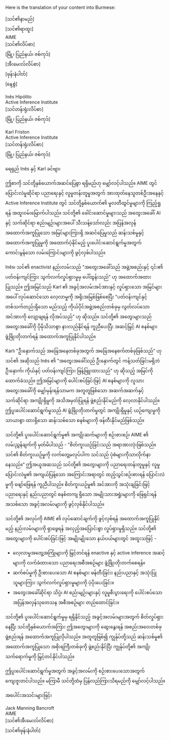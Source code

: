 Here is the translation of your content into Burmese:

[သင်၏နာမည်]  
[သင်၏ရာထူး]  
AIME  
[သင်၏လိပ်စာ]  
[မြို့၊ ပြည်နယ်၊ ဇစ်ကုဒ်]  
[အီးမေးလ်လိပ်စာ]  
[ဖုန်းနံပါတ်]  
[နေ့စွဲ]  

Inês Hipólito  
Active Inference Institute  
[သင်တန်းရုံးလိပ်စာ]  
[မြို့၊ ပြည်နယ်၊ ဇစ်ကုဒ်]  

Karl Friston  
Active Inference Institute  
[သင်တန်းရုံးလိပ်စာ]  
[မြို့၊ ပြည်နယ်၊ ဇစ်ကုဒ်]  

ရေရှည် Inês နှင့် Karl ခင်ဗျာ၊

ဤစာကို သင်တို့နှစ်ယောက်အဆင်ပြေစွာ ရရှိမည်ဟု မျှော်လင့်ပါသည်။ AIME တွင် ပြောင်းလဲမှုဆိုင်ရာ ပညာရေးနှင့် လူမှုတန်းတူမှုအတွက် အားထုတ်နေသူတစ်ဦးအနေနှင့် Active Inference Institute တွင် သင်တို့နှစ်ယောက်၏ မူလတီထွင်မှုများကို ကြည့်ရှုရန် အထူးဝမ်းမြောက်ပါသည်။ သင်တို့၏ ခေါင်းဆောင်မှုများသည် အတွေးအခေါ်၊ AI နှင့် သက်ဆိုင်ရာ စည်းမျဉ်းများအပေါ် သီးသန့်သော်လည်း အပြန်အလှန် အထောက်အကူပြုသော အမြင်များကြားရှိ အဆင်ပြေမှုသည် ဆန်းသစ်မှုနှင့် အထောက်အကူပြုမှုကို အထောက်ပံ့နိုင်မည့် ပူးပေါင်းဆောင်ရွက်မှုအတွက် ကောင်းမွန်သော လမ်းကြောင်းများကို ဖွင့်လှစ်ပါသည်။

Inês၊ သင်၏ enactivist နည်းလမ်းသည် "အတွေးအခေါ်သည် အဖွဲ့အစည်းနှင့် ၎င်း၏ ပတ်ဝန်းကျင်ကြား သွက်လက်လှုပ်ရှားမှုမှ ပေါ်ထွန်းသည်" ဟု အထောက်အထားပြုသည်။ ဤအမြင်သည် Karl ၏ အခွင့်အလမ်းအင်အားနှင့် လှုပ်ရှားသော အမြင်များအပေါ် လုပ်ဆောင်သော လေ့လာမှုကို အရိုးအမြစ်ဖြစ်စေပြီး "ပတ်ဝန်းကျင်နှင့် တစ်သက်တည်းရှိသော မည်သည့် ကိုယ်ပိုင်အဖွဲ့အစည်းတစ်ခုမှ လွတ်လပ်သော အင်အားကို လျော့ချရန် လိုအပ်သည်" ဟု ဆိုသည်။ သင်တို့၏ အတွေးများသည် အတွေးအခေါ်ကို ပိုမိုသိသာစွာ နားလည်နိုင်ရန် ကူညီပေးပြီး အဆင့်မြှင့် AI စနစ်များ ဖွံ့ဖြိုးတိုးတက်ရန် အထောက်အကူပြုနိုင်ပါသည်။

Karl၊ "ဦးနှောက်သည် အခြေအနေတစ်ခုအတွက် အခြေအနေစက်တစ်ခုဖြစ်သည်" ဟု သင်၏ အဆိုသည် Inês ၏ "အတွေးအခေါ်သည် ဦးနှောက်တွင် ကန့်သတ်ခြင်းမရှိဘဲ ဦးနှောက်၊ ကိုယ်နှင့် ပတ်ဝန်းကျင်ကြား ဖြန့်ဖြူးထားသည်" ဟု ဆိုသည့် အမြင်ကို ထောက်ခံသည်။ ဤအမြင်များကို ပေါင်းစပ်ခြင်းဖြင့် AI စနစ်များကို လူသားအတွေးအခေါ်ကို မျှော်မှန်းရန်သာမက အတူတူဖြစ်သော အဆက်အဆက်နှင့် သက်ဆိုင်ရာ အကျိုးရှိမှုကို အသိအမှတ်ပြုရန် ဖွဲ့စည်းနိုင်မည်ကို လေ့လာနိုင်ပါသည်။ ဤပူးပေါင်းဆောင်ရွက်မှုသည် AI ဖွံ့ဖြိုးတိုးတက်မှုတွင် အကျိုးရှိမှုနှင့် ယဉ်ကျေးမှုကို သာယာစွာ ထားရှိသော ဆန်းသစ်သော စနစ်များကို ဖန်တီးနိုင်မည်ဖြစ်သည်။

သင်တို့၏ ပူးပေါင်းဆောင်ရွက်မှု၏ အကျိုးဆက်များကို စဉ်းစားစဉ်၊ AIME ၏ လမ်းညွှန်ချက်ကို မှတ်မိပါသည် - "စိတ်ကူးယဉ်ခြင်းသည် အရာအားလုံးဖြစ်သည်။ သင်၏ စိတ်ကူးယဉ်မှုကို လက်တွေ့မလုပ်ပါက သင်သည် ပုံစံများကိုသာလိုက်နာနေသည်။" ဤအယူအဆသည် သင်တို့၏ အတွေးများကို ပညာရေးတန်းတူမှုနှင့် လူမှုပြောင်းလဲမှု၏ အကျယ်ပြန့်သော အကြောင်းအရာတွင် ထည့်သွင်းစဉ်းစားရန် ပြောင်းလဲမှုကို ဖျော်ဖြေရန် ကူညီပါသည်။ စိတ်ကူးယဉ်မှု၏ အင်အားကို အသုံးချခြင်းဖြင့် ပညာရေးနှင့် နည်းပညာတွင် စနစ်တကျ ရှိသော အမျိုးသားအရှုံးများကို ဖြေရှင်းရန် အသစ်သော အခွင့်အလမ်းများကို ဖွင့်လှစ်နိုင်ပါသည်။

သင်တို့၏ အလုပ်ကို AIME ၏ လုပ်ဆောင်ချက်ကို ဖွင့်လှစ်ရန် အထောက်အကူပြုနိုင်မည့် နည်းလမ်းများကို ရှာဖွေရန် အလှည့်အပြောင်းစွာ လှုပ်ရှားမှုရှိသည်။ သင်တို့၏ အတွေးများကို ပေါင်းစပ်ခြင်းဖြင့် အမျိုးမျိုးသော နယ်ပယ်များတွင် အထူးသဖြင့် -

- လေ့လာမှုအတွေ့အကြုံများကို မြှင့်တင်ရန် enactive နှင့် active inference အဆင့်များကို လက်ခံထားသော ပညာရေးအစီအစဉ်များ ဖွံ့ဖြိုးတိုးတက်စေရန်။
- ဆက်စပ်မှုကို ဦးစားပေးသော AI စနစ်များ ဖန်တီးခြင်း၊ နည်းပညာနှင့် အသုံးပြုသူများကြား သွက်လက်လှုပ်ရှားမှုများကို ပံ့ပိုးပေးခြင်း။
- အတွေးအခေါ်ဆိုင်ရာ သိပ္ပံ၊ AI စည်းမျဉ်းများနှင့် လူမှုစီးပွားရေးကို ပေါင်းစပ်သော အပြန်အလှန်သုတေသန အစီအစဉ်များ တည်ထောင်ခြင်း။

သင်တို့၏ ပူးပေါင်းဆောင်ရွက်မှုမှ ရရှိနိုင်သည့် အခွင့်အလမ်းများအတွက် စိတ်လှုပ်ရှားနေပြီး သင်တို့နှစ်ယောက်အကြား ဤအတွေးများကို ဆွေးနွေးရန် အစည်းအဝေးတစ်ခု ဖွဲ့စည်းရန် အထောက်အကူပြုလိုပါသည်။ အတူတူဖြစ်၍ ကျွန်ုပ်တို့သည် ဆန်းသစ်မှု၏ အထောက်အကူပြုသော အစိုးရကြီးတစ်ခုကို ဖွဲ့စည်းနိုင်ပြီး ကျွန်ုပ်တို့၏ အကျိုးသက်ရောက်မှုကို မြှင့်တင်နိုင်ပါသည်။

ဤပူးပေါင်းဆောင်ရွက်မှုအတွက် အခွင့်အလမ်းကို စဉ်းစားပေးသောအတွက် ကျေးဇူးတင်ပါသည်။ မကြာမီ သင်တို့ထံမှ ပြန်လည်ကြားသိရမည်ကို မျှော်လင့်ပါသည်။

အပေါင်းအသင်းများဖြင့်၊

Jack Manning Bancroft  
AIME  
[သင်၏အီးမေးလ်လိပ်စာ]  
[သင်၏ဖုန်းနံပါတ်]